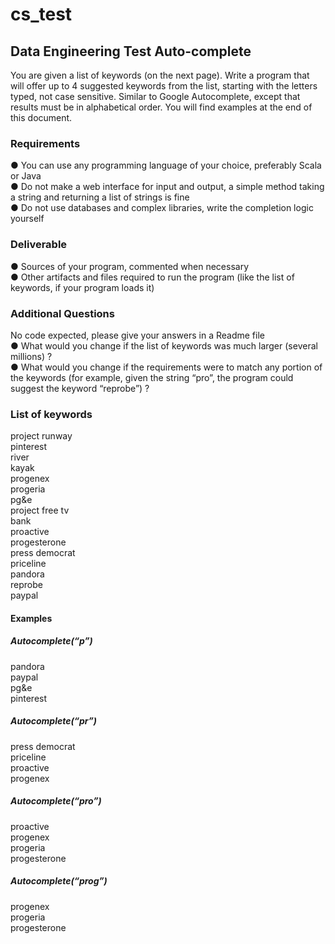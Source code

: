 # cs_test
## Data Engineering Test Auto-complete  
You are given a list of keywords (on the next page). Write a program that will offer up to 4 suggested keywords from the list, starting with the letters typed, not case sensitive. Similar to Google Autocomplete, except that results must be in alphabetical order. You will find examples at the end of this document.  

### Requirements  
● You can use any programming language of your choice, preferably Scala or Java  
● Do not make a web interface for input and output, a simple method taking a string and returning a list of strings is fine    
● Do not use databases and complex libraries, write the completion logic yourself  

### Deliverable  
● Sources of your program, commented when necessary  
● Other artifacts and files required to run the program (like the list of keywords, if your
program loads it)  

### Additional Questions  
No code expected, please give your answers in a Readme file  
● What would you change if the list of keywords was much larger (several millions) ?  
● What would you change if the requirements were to match any portion of the keywords (for example, given the string “pro”, the program could suggest the keyword “reprobe”) ?  

### List of keywords  
project runway  
pinterest  
river  
kayak  
progenex  
progeria  
pg&e  
project free tv  
bank  
proactive  
progesterone  
press democrat  
priceline  
pandora  
reprobe  
paypal  

#### Examples  
##### Autocomplete(“p”)  
pandora  
paypal  
pg&e  
pinterest  

##### Autocomplete(“pr”)  
press democrat  
priceline  
proactive  
progenex  

##### Autocomplete(“pro”)  
proactive  
progenex  
progeria  
progesterone  

##### Autocomplete(“prog”)  
progenex  
progeria  
progesterone  
